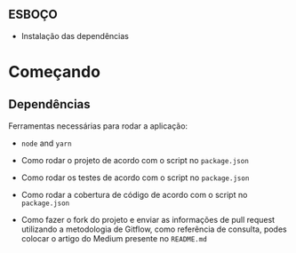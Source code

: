 ## ESBOÇO

* Instalação das dependências

# Começando
## Dependências
Ferramentas necessárias para rodar a aplicação:
* `node` and `yarn`

* Como rodar o projeto de acordo com o script no `package.json`

* Como rodar os testes de acordo com o script no `package.json`

* Como rodar a cobertura de código de acordo com o script no `package.json`

* Como fazer o fork do projeto e enviar as informações de pull request utilizando a metodologia de Gitflow, como referência de consulta, podes colocar o artigo do Medium presente no `README.md`
